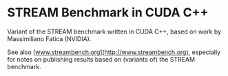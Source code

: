 STREAM Benchmark in CUDA C++
===========

Variant of the STREAM benchmark written in CUDA C++, based on work by Massimiliano Fatica (NVIDIA).

See also [www.streambench.org](http://www.streambench.org), especially for notes on publishing results based on (variants of) the STREAM benchmark.
